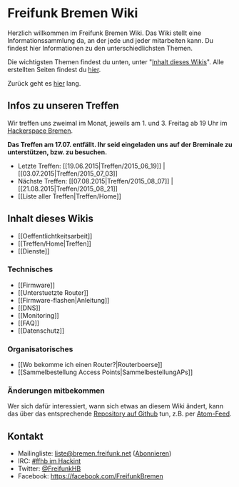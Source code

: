 # Freifunk Bremen Wiki
Herzlich willkommen im Freifunk Bremen Wiki.
Das Wiki stellt eine Informationssammlung da, an der jede und jeder mitarbeiten kann. Du findest hier Informationen zu den unterschiedlichsten Themen.

Die wichtigsten Themen findest du unten, unter "[Inhalt dieses Wikis](#freifunk-bremen-wiki_inhalt-dieses-wikis)". Alle erstellten Seiten findest du [hier](http://wiki.bremen.freifunk.net/pages).

Zurück geht es [hier](http://bremen.freifunk.net) lang.


## Infos zu unseren Treffen

Wir treffen uns zweimal im Monat, jeweils am 1. und 3. Freitag ab 19 Uhr im [Hackerspace Bremen](https://www.hackerspace-bremen.de).


**Das Treffen am 17.07. entfällt. Ihr seid eingeladen uns auf der Breminale zu unterstützen, bzw. zu besuchen.**
* Letzte Treffen: [[19.06.2015|Treffen/2015_06_19]] | [[03.07.2015|Treffen/2015_07_03]]
* Nächste Treffen: [[07.08.2015|Treffen/2015_08_07]] | [[21.08.2015|Treffen/2015_08_21]]
* [[Liste aller Treffen|Treffen/Home]]

## Inhalt dieses Wikis
* [[Oeffentlichtkeitsarbeit]]
* [[Treffen/Home|Treffen]]
* [[Dienste]]

### Technisches
* [[Firmware]]
 * [[Unterstuetzte Router]] 
 * [[Firmware-flashen|Anleitung]]
* [[DNS]]
* [[Monitoring]]
* [[FAQ]]
* [[Datenschutz]]

### Organisatorisches
* [[Wo bekomme ich einen Router?|Routerboerse]]
* [[Sammelbestellung Access Points|SammelbestellungAPs]]

### Änderungen mitbekommen

Wer sich dafür interessiert, wann sich etwas an diesem Wiki ändert, kann das über das entsprechende [Repository auf Github](https://github.com/FreifunkBremen/wiki/) tun, z.B. per [Atom-Feed](https://github.com/FreifunkBremen/wiki/commits/master.atom).

## Kontakt
* Mailingliste: [liste@bremen.freifunk.net](mailto:liste@bremen.freifunk.net) ([Abonnieren](https://planetcyborg.de/mailman/listinfo/ff-bremen))
* IRC: [#ffhb im Hackint](irc://irc.hackint.org/ffhb)
* Twitter: [@FreifunkHB](https://twitter.com/FreifunkHB)
* Facebook: https://facebook.com/FreifunkBremen
